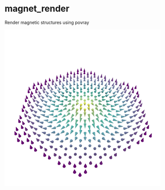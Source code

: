 # magnet_render
Render magnetic structures using povray

![nice skyrmion](https://raw.githubusercontent.com/MRedies/magnet_render/master/render.png)
